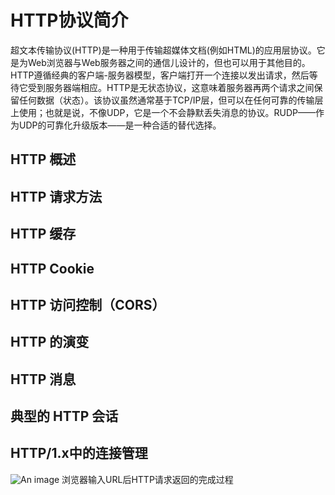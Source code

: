 # HTTP协议简介

超文本传输协议(HTTP)是一种用于传输超媒体文档(例如HTML)的应用层协议。它是为Web浏览器与Web服务器之间的通信儿设计的，但也可以用于其他目的。HTTP遵循经典的客户端-服务器模型，客户端打开一个连接以发出请求，然后等待它受到服务器端相应。HTTP是无状态协议，这意味着服务器再两个请求之间保留任何数据（状态）。该协议虽然通常基于TCP/IP层，但可以在任何可靠的传输层上使用；也就是说，不像UDP，它是一个不会静默丢失消息的协议。RUDP——作为UDP的可靠化升级版本——是一种合适的替代选择。

## HTTP 概述

## HTTP 请求方法

## HTTP 缓存

## HTTP Cookie

## HTTP 访问控制（CORS）

## HTTP 的演变

## HTTP 消息

## 典型的 HTTP 会话

## HTTP/1.x中的连接管理

![An image](~@image/browserParsingHTTP.jpg)
浏览器输入URL后HTTP请求返回的完成过程
